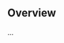 <!-- Note: Please must use one of our issue templates to file an issue! 🛑 -->
<!-- 👉 https://github.com/borjapazr/express-typescript-skeleton/issues/new/choose 👈 -->
<!-- **Issues that should have been filed with a template will be closed without action, and we will ask you to use a template.** -->

<!-- This blank issue template is only for issues that don't fit any of the templates. -->

## Overview

...
